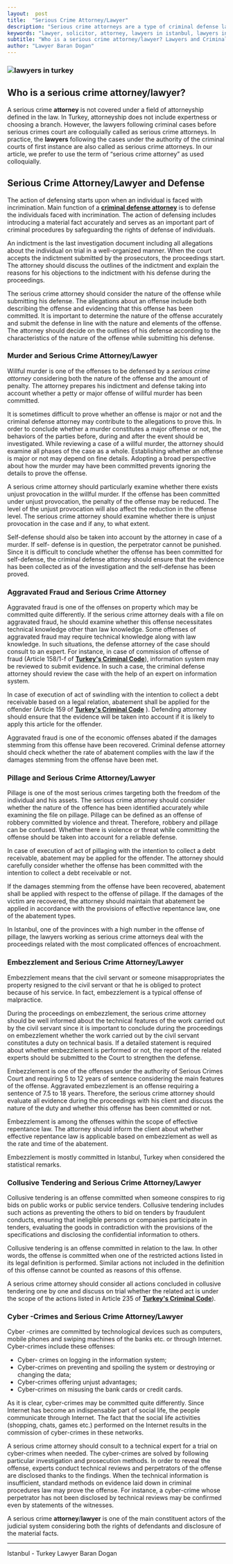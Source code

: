```yaml
---
layout:  post
title:  "Serious Crime Attorney/Lawyer"
description: "Serious crime attorneys are a type of criminal defense lawyer. Any lawyer who following criminal cases can be called as such. Because, there is no specialization in Turkey's law system. The most of lawyers/attorneys in Turkey work in Istanbul city. "
keywords: "lawyer, solicitor, attorney, lawyers in istanbul, lawyers in turkey, attorney at law in istanbul, attorney in turkey, law office, law firm"
subtitle: "Who is a serious crime attorney/lawyer? Lawyers and Criminal Defense Attorney, Murder and Serious Crime Attorney/Lawyer, Aggravated Fraud and Serious Crime Attorney, Collusive Tendering and Serious Crime Attorney/Lawyer, Cyber -Crimes and Serious Crime Attorney, Criminal Defense Attorneys in Turkey, Serious Crimes Attorney in Istanbul"
author: "Lawyer Baran Dogan"
---
```


### ![lawyers in turkey](https://camo.githubusercontent.com/69a5cf906c50922c23a0ad6fe227ece2eddfa0cd/687474703a2f2f692e68697a6c69726573696d2e636f6d2f6a6a32384f6a2e6a7067 "attorney in istanbul")


 
## Who is a serious crime attorney/lawyer? 

A serious crime **attorney** is not covered under a field of attorneyship defined in the law. In Turkey, attorneyship does not include expertness or choosing a branch. However, the lawyers following criminal cases before serious crimes court are colloquially called as serious crime attorneys. In practice, the **lawyers** following the cases under the authority of the criminal courts of first instance are also called as serious crime attorneys. In our article, we prefer to use the term of “serious crime attorney” as used colloquially. 

## Serious Crime Attorney/Lawyer and Defense 

The action of defensing starts upon when an individual is faced with incrimination. Main function of a [**criminal defense attorney**](https://barandogan.av.tr/en/attorneys-at-law-or-lawyers.html) is to defense the individuals faced with incrimination. The action of defensing includes introducing a material fact accurately and serves as an important part of criminal procedures by safeguarding the rights of defense of individuals.  

An indictment is the last investigation document including all allegations about the individual on trial in a well-organized manner. When the court accepts the indictment submitted by the prosecutors, the proceedings start. The attorney should discuss the outlines of the indictment and explain the reasons for his objections to the indictment with his defense during the proceedings. 

The serious crime attorney should consider the nature of the offense while submitting his defense. The allegations about an offense include both describing the offense and evidencing that this offense has been committed. It is important to determine the nature of the offense accurately and submit the defense in line with the nature and elements of the offense. The attorney should decide on the outlines of his defense according to the characteristics of the nature of the offense while submitting his defense. 

### Murder and Serious Crime Attorney/Lawyer

Willful murder is one of the offenses to be defensed by a *serious crime attorney* considering both the nature of the offense and the amount of penalty. The attorney prepares his indictment and defense taking into account whether a petty or major offense of willful murder has been committed. 

It is sometimes difficult to prove whether an offense is major or not and the criminal defense attorney may contribute to the allegations to prove this. In order to conclude whether a murder constitutes a major offense or not, the behaviors of the parties before, during and after the event should be investigated. While reviewing a case of a willful murder, the attorney should examine all phases of the case as a whole. Establishing whether an offense is major or not may depend on fine details. Adopting a broad perspective about how the murder may have been committed prevents ignoring the details to prove the offense. 

A serious crime attorney should particularly examine whether there exists unjust provocation in the willful murder. If the offense has been committed under unjust provocation, the penalty of the offense may be reduced. The level of the unjust provocation will also affect the reduction in the offense level. The serious crime attorney should examine whether there is unjust provocation in the case and if any, to what extent. 

Self-defense should also be taken into account by the attorney in case of a murder. If self- defense is in question, the perpetrator cannot be punished. Since it is difficult to conclude whether the offense has been committed for self-defense, the criminal defense attorney should ensure that the evidence has been collected as of the investigation and the self-defense has been proved. 

### Aggravated Fraud and Serious Crime Attorney 

Aggravated fraud is one of the offenses on property which may be committed quite differently. If the serious crime attorney deals with a file on aggravated fraud, he should examine whether this offense necessitates technical knowledge other than law knowledge. Some offenses of aggravated fraud may require technical knowledge along with law knowledge. In such situations, the defense attorney of the case should consult to an expert. For instance, in case of commission of offense of fraud (Article 158/1-f of [**Turkey's Criminal Code**](https://www.unodc.org/res/cld/document/tur/2004/criminal_code_law_no__5237_html/Turkey_Criminal_Code_Law_No._5237_2004.pdf)), information system may be reviewed to submit evidence. In such a case, the criminal defense attorney should review the case with the help of an expert on information system. 

In case of execution of act of swindling with the intention to collect a debt receivable based on a legal relation, abatement shall be applied for the offender (Article 159 of [**Turkey's Criminal Code**](https://www.unodc.org/res/cld/document/tur/2004/criminal_code_law_no__5237_html/Turkey_Criminal_Code_Law_No._5237_2004.pdf)
). Defending attorney should ensure that the evidence will be taken into account if it is likely to apply this article for the offender. 

Aggravated fraud is one of the economic offenses abated if the damages stemming from this offense have been recovered. Criminal defense attorney should check whether the rate of abatement complies with the law if the damages stemming from the offense have been met. 

### Pillage and Serious Crime Attorney/Lawyer

Pillage is one of the most serious crimes targeting both the freedom of the individual and his assets. The serious crime attorney should consider whether the nature of the offence has been identified accurately while examining the file on pillage. Pillage can be defined as an offense of robbery committed by violence and threat. Therefore, robbery and pillage can be confused. Whether there is violence or threat while committing the offense should be taken into account for a reliable defense. 

In case of execution of act of pillaging with the intention to collect a debt receivable, abatement may be applied for the offender. The attorney should carefully consider whether the offense has been committed with the intention to collect a debt receivable or not. 

If the damages stemming from the offense have been recovered, abatement shall be applied with respect to the offense of pillage. If the damages of the victim are recovered, the attorney should maintain that abatement be applied in accordance with the provisions of effective repentance law, one of the abatement types. 

In Istanbul, one of the provinces with a high number in the offense of pillage, the lawyers working as serious crime attorneys deal with the proceedings related with the most complicated offences of encroachment. 

### Embezzlement and Serious Crime Attorney/Lawyer

Embezzlement means that the civil servant or someone misappropriates the property resigned to the civil servant or that he is obliged to protect because of his service. In fact, embezzlement is a typical offense of malpractice. 

During the proceedings on embezzlement, the serious crime attorney should be well informed about the technical features of the work carried out by the civil servant since it is important to conclude during the proceedings on embezzlement whether the work carried out by the civil servant constitutes a duty on technical basis. If a detailed statement is required about whether embezzlement is performed or not, the report of the related experts should be submitted to the Court to strengthen the defense. 

Embezzlement is one of the offenses under the authority of Serious Crimes Court and requiring 5 to 12 years of sentence considering the main features of the offense. Aggravated embezzlement is an offense requiring a sentence of 7.5 to 18 years. Therefore, the serious crime attorney should evaluate all evidence during the proceedings with his client and discuss the nature of the duty and whether this offense has been committed or not.  

Embezzlement is among the offenses within the scope of effective repentance law. The attorney should inform the client about whether effective repentance law is applicable based on embezzlement as well as the rate and time of the abatement.  

Embezzlement is mostly committed in Istanbul, Turkey when considered the statistical remarks. 

### Collusive Tendering and Serious Crime Attorney/Lawyer

Collusive tendering is an offense committed when someone conspires to rig bids on public works or public service tenders. Collusive tendering includes such actions as preventing the others to bid on tenders by fraudulent conducts, ensuring that ineligible persons or companies participate in tenders, evaluating the goods in contradiction with the provisions of the specifications and disclosing the confidential information to others. 

Collusive tendering is an offense committed in relation to the law. In other words, the offense is committed when one of the restricted actions listed in its legal definition is performed. Similar actions not included in the definition of this offense cannot be counted as reasons of this offense. 

A serious crime attorney should consider all actions concluded in collusive tendering one by one and discuss on trial whether the related act is under the scope of the actions listed in Article 235 of [**Turkey's Criminal Code**](https://www.unodc.org/res/cld/document/tur/2004/criminal_code_law_no__5237_html/Turkey_Criminal_Code_Law_No._5237_2004.pdf)).

### Cyber -Crimes and Serious Crime Attorney/Lawyer 

Cyber -crimes are committed by technological devices such as computers, mobile phones and swiping machines of the banks etc. or through Internet. Cyber-crimes include these offenses: 

* Cyber- crimes on logging in the information system; 
* Cyber-crimes on preventing and spoiling the system or destroying or changing the data;
* Cyber-crimes offering unjust advantages; 
* Cyber-crimes on misusing the bank cards or credit cards. 

As it is clear, cyber-crimes may be committed quite differently. Since Internet has become an indispensable part of social life, the people communicate through Internet. The fact that the social life activities (shopping, chats, games etc.) performed on the Internet results in the commission of cyber-crimes in these networks. 

A serious crime attorney should consult to a technical expert for a trial on cyber-crimes when needed. The cyber-crimes are solved by following particular investigation and prosecution methods. In order to reveal the offense, experts conduct technical reviews and perpetrators of the offense are disclosed thanks to the findings. When the technical information is insufficient, standard methods on evidence laid down in criminal procedures law may prove the offense. For instance, a cyber-crime whose perpetrator has not been disclosed by technical reviews may be confirmed even by statements of the witnesses. 

A serious crime **attorney**/**lawyer** is one of the main constituent actors of the judicial system considering both the rights of defendants and disclosure of the material facts. 

______________________________________________________________________________________________________________________________________


Istanbul - Turkey Lawyer Baran Dogan 



